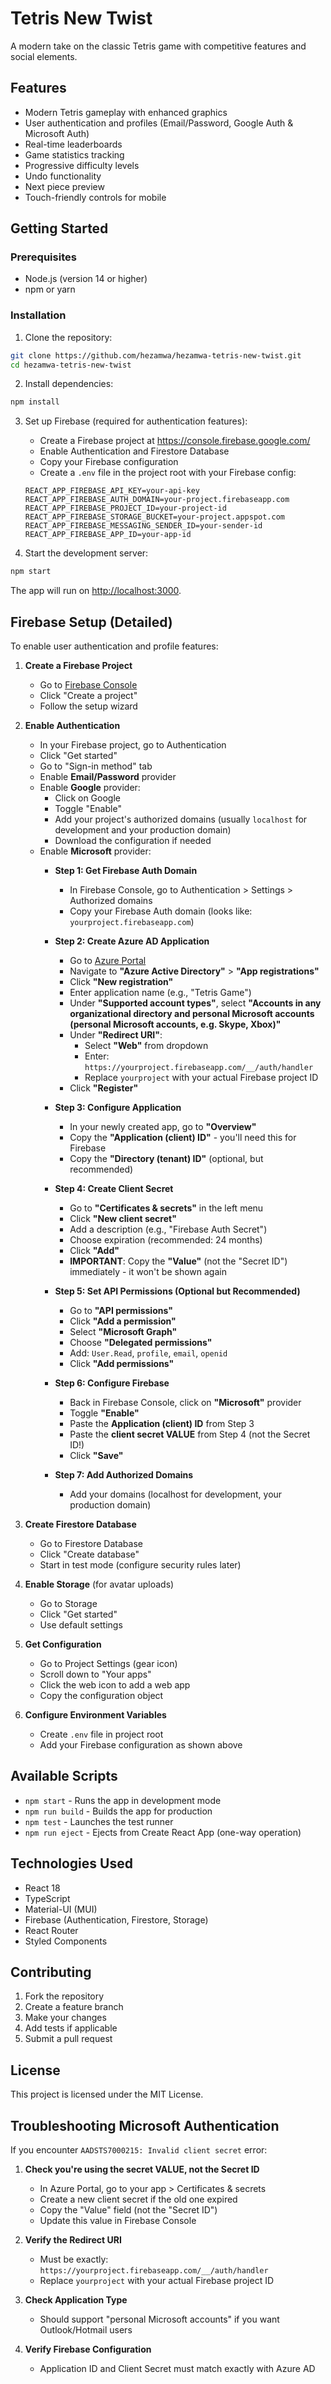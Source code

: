 # Tetris New Twist

A modern take on the classic Tetris game with competitive features and social elements.

## Features

- Modern Tetris gameplay with enhanced graphics
- User authentication and profiles (Email/Password, Google Auth & Microsoft Auth)
- Real-time leaderboards
- Game statistics tracking
- Progressive difficulty levels
- Undo functionality
- Next piece preview
- Touch-friendly controls for mobile

## Getting Started

### Prerequisites

- Node.js (version 14 or higher)
- npm or yarn

### Installation

1. Clone the repository:
```bash
git clone https://github.com/hezamwa/hezamwa-tetris-new-twist.git
cd hezamwa-tetris-new-twist
```

2. Install dependencies:
```bash
npm install
```

3. Set up Firebase (required for authentication features):
   - Create a Firebase project at https://console.firebase.google.com/
   - Enable Authentication and Firestore Database
   - Copy your Firebase configuration
   - Create a `.env` file in the project root with your Firebase config:
   ```env
   REACT_APP_FIREBASE_API_KEY=your-api-key
   REACT_APP_FIREBASE_AUTH_DOMAIN=your-project.firebaseapp.com
   REACT_APP_FIREBASE_PROJECT_ID=your-project-id
   REACT_APP_FIREBASE_STORAGE_BUCKET=your-project.appspot.com
   REACT_APP_FIREBASE_MESSAGING_SENDER_ID=your-sender-id
   REACT_APP_FIREBASE_APP_ID=your-app-id
   ```

4. Start the development server:
```bash
npm start
```

The app will run on [http://localhost:3000](http://localhost:3000).

## Firebase Setup (Detailed)

To enable user authentication and profile features:

1. **Create a Firebase Project**
   - Go to [Firebase Console](https://console.firebase.google.com/)
   - Click "Create a project"
   - Follow the setup wizard

2. **Enable Authentication**
   - In your Firebase project, go to Authentication
   - Click "Get started"
   - Go to "Sign-in method" tab
   - Enable **Email/Password** provider
   - Enable **Google** provider:
     - Click on Google
     - Toggle "Enable"
     - Add your project's authorized domains (usually `localhost` for development and your production domain)
     - Download the configuration if needed
   - Enable **Microsoft** provider:
     - **Step 1: Get Firebase Auth Domain**
       - In Firebase Console, go to Authentication > Settings > Authorized domains
       - Copy your Firebase Auth domain (looks like: `yourproject.firebaseapp.com`)
     
     - **Step 2: Create Azure AD Application**
       - Go to [Azure Portal](https://portal.azure.com/)
       - Navigate to **"Azure Active Directory"** > **"App registrations"**
       - Click **"New registration"**
       - Enter application name (e.g., "Tetris Game")
       - Under **"Supported account types"**, select **"Accounts in any organizational directory and personal Microsoft accounts (personal Microsoft accounts, e.g. Skype, Xbox)"**
       - Under **"Redirect URI"**:
         - Select **"Web"** from dropdown
         - Enter: `https://yourproject.firebaseapp.com/__/auth/handler`
         - Replace `yourproject` with your actual Firebase project ID
       - Click **"Register"**
     
     - **Step 3: Configure Application**
       - In your newly created app, go to **"Overview"**
       - Copy the **"Application (client) ID"** - you'll need this for Firebase
       - Copy the **"Directory (tenant) ID"** (optional, but recommended)
       
     - **Step 4: Create Client Secret**
       - Go to **"Certificates & secrets"** in the left menu
       - Click **"New client secret"**
       - Add a description (e.g., "Firebase Auth Secret")
       - Choose expiration (recommended: 24 months)
       - Click **"Add"**
       - **IMPORTANT**: Copy the **"Value"** (not the "Secret ID") immediately - it won't be shown again
       
     - **Step 5: Set API Permissions (Optional but Recommended)**
       - Go to **"API permissions"**
       - Click **"Add a permission"**
       - Select **"Microsoft Graph"**
       - Choose **"Delegated permissions"**
       - Add: `User.Read`, `profile`, `email`, `openid`
       - Click **"Add permissions"**
       
     - **Step 6: Configure Firebase**
       - Back in Firebase Console, click on **"Microsoft"** provider
       - Toggle **"Enable"**
       - Paste the **Application (client) ID** from Step 3
       - Paste the **client secret VALUE** from Step 4 (not the Secret ID!)
       - Click **"Save"**
       
     - **Step 7: Add Authorized Domains**
       - Add your domains (localhost for development, your production domain)

3. **Create Firestore Database**
   - Go to Firestore Database
   - Click "Create database"
   - Start in test mode (configure security rules later)

4. **Enable Storage** (for avatar uploads)
   - Go to Storage
   - Click "Get started"
   - Use default settings

5. **Get Configuration**
   - Go to Project Settings (gear icon)
   - Scroll down to "Your apps"
   - Click the web icon to add a web app
   - Copy the configuration object

6. **Configure Environment Variables**
   - Create `.env` file in project root
   - Add your Firebase configuration as shown above

## Available Scripts

- `npm start` - Runs the app in development mode
- `npm run build` - Builds the app for production
- `npm test` - Launches the test runner
- `npm run eject` - Ejects from Create React App (one-way operation)

## Technologies Used

- React 18
- TypeScript
- Material-UI (MUI)
- Firebase (Authentication, Firestore, Storage)
- React Router
- Styled Components

## Contributing

1. Fork the repository
2. Create a feature branch
3. Make your changes
4. Add tests if applicable
5. Submit a pull request

## License

This project is licensed under the MIT License.

## Troubleshooting Microsoft Authentication

If you encounter `AADSTS7000215: Invalid client secret` error:

1. **Check you're using the secret VALUE, not the Secret ID**
   - In Azure Portal, go to your app > Certificates & secrets
   - Create a new client secret if the old one expired
   - Copy the "Value" field (not the "Secret ID")
   - Update this value in Firebase Console

2. **Verify the Redirect URI**
   - Must be exactly: `https://yourproject.firebaseapp.com/__/auth/handler`
   - Replace `yourproject` with your actual Firebase project ID

3. **Check Application Type**
   - Should support "personal Microsoft accounts" if you want Outlook/Hotmail users

4. **Verify Firebase Configuration**
   - Application ID and Client Secret must match exactly with Azure AD 